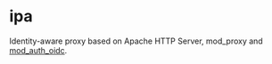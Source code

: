 # ipa
Identity-aware proxy based on Apache HTTP Server, mod_proxy and [mod_auth_oidc](https://github.com/zmartzone/mod_auth_openidc).

